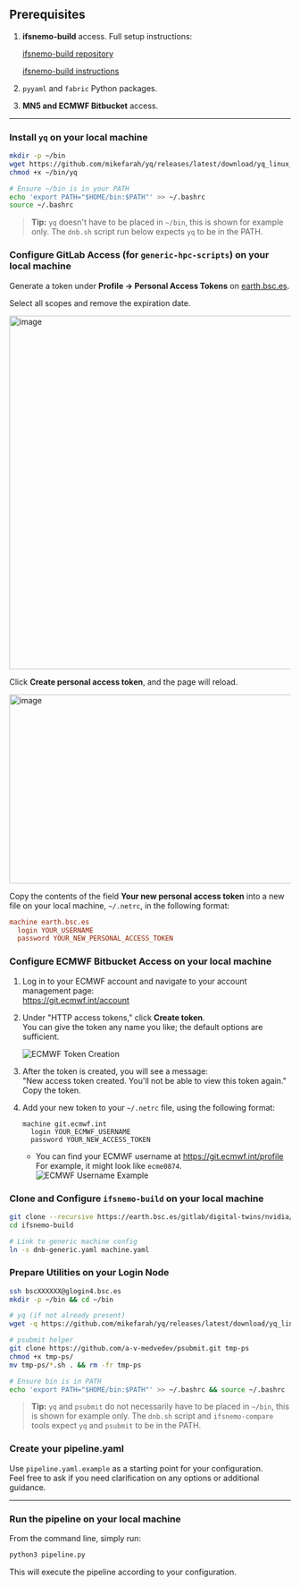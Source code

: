 ## Prerequisites

1. **ifsnemo-build** access. Full setup instructions:
   
   [ifsnemo-build repository](https://earth.bsc.es/gitlab/digital-twins/nvidia/ifsnemo-build)

   [ifsnemo-build instructions](https://hackmd.io/@mxKVWCKbQd6NvRm0h72YpQ/SkHOb6FZgg)
   
2. `pyyaml` and `fabric` Python packages.

3. **MN5 and ECMWF Bitbucket**  access.

---

### Install `yq` on your local machine

```bash
mkdir -p ~/bin
wget https://github.com/mikefarah/yq/releases/latest/download/yq_linux_amd64 -O ~/bin/yq
chmod +x ~/bin/yq

# Ensure ~/bin is in your PATH
echo 'export PATH="$HOME/bin:$PATH"' >> ~/.bashrc
source ~/.bashrc
```

> **Tip:** `yq` doesn't have to be placed in `~/bin`, this is shown for example only. The `dnb.sh` script run below expects `yq` to be in the PATH.

### Configure GitLab Access (for `generic-hpc-scripts`) on your local machine

Generate a token under **Profile → Personal Access Tokens** on [earth.bsc.es](https://earth.bsc.es/gitlab/-/profile/personal_access_tokens). 

Select all scopes and remove the expiration date.

<img width="568" height="632" alt="image" src="https://github.com/user-attachments/assets/665f5be5-9889-46b5-a77d-6f7a0b396262" />

Click **Create personal access token**, and the page will reload. 

<img width="858" height="338" alt="image" src="https://github.com/user-attachments/assets/4c75d326-fa82-4e7a-a0b8-abfa18fafe02" />

Copy the contents of the field **Your new personal access token** into a new file on your local machine, `~/.netrc`, in the following format:

```ini
machine earth.bsc.es
  login YOUR_USERNAME
  password YOUR_NEW_PERSONAL_ACCESS_TOKEN
```

### Configure ECMWF Bitbucket Access on your local machine

1. Log in to your ECMWF account and navigate to your account management page:  
   https://git.ecmwf.int/account

2. Under "HTTP access tokens," click **Create token**.  
   You can give the token any name you like; the default options are sufficient.

   ![ECMWF Token Creation](https://github.com/user-attachments/assets/ce1a17c2-4e3a-407c-8980-7755a5cecbab)

3. After the token is created, you will see a message:  
   "New access token created. You'll not be able to view this token again."
   Copy the token.

4. Add your new token to your `~/.netrc` file, using the following format:
    ```
    machine git.ecmwf.int
      login YOUR_ECMWF_USERNAME
      password YOUR_NEW_ACCESS_TOKEN
    ```
    - You can find your ECMWF username at https://git.ecmwf.int/profile  
      For example, it might look like `ecme0874`.
      ![ECMWF Username Example](https://github.com/user-attachments/assets/c34813c4-eb30-472d-bd53-ab06ce507fe9)



### Clone and Configure `ifsnemo-build` on your local machine

```bash
git clone --recursive https://earth.bsc.es/gitlab/digital-twins/nvidia/ifsnemo-build.git
cd ifsnemo-build

# Link to generic machine config
ln -s dnb-generic.yaml machine.yaml
```

### Prepare Utilities on your Login Node

```bash
ssh bscXXXXXX@glogin4.bsc.es
mkdir -p ~/bin && cd ~/bin

# yq (if not already present)
wget -q https://github.com/mikefarah/yq/releases/latest/download/yq_linux_amd64 -O ./yq && chmod +x ./yq

# psubmit helper
git clone https://github.com/a-v-medvedev/psubmit.git tmp-ps
chmod +x tmp-ps/
mv tmp-ps/*.sh . && rm -fr tmp-ps

# Ensure bin is in PATH
echo 'export PATH="$HOME/bin:$PATH"' >> ~/.bashrc && source ~/.bashrc
```

> **Tip:** `yq` and `psubmit` do not necessarily have to be placed in `~/bin`, this is shown for example only. The `dnb.sh` script and `ifsnemo-compare` tools expect `yq` and `psubmit` to be in the PATH.


### Create your pipeline.yaml

Use `pipeline.yaml.example` as a starting point for your configuration.  
Feel free to ask if you need clarification on any options or additional guidance.

---

### Run the pipeline on your local machine

From the command line, simply run:
```bash
python3 pipeline.py
```
This will execute the pipeline according to your configuration.
